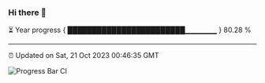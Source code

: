 ### Hi there 👋

⏳ Year progress { ████████████████████████▁▁▁▁▁▁ } 80.28 %

---

⏰ Updated on Sat, 21 Oct 2023 00:46:35 GMT

![Progress Bar CI](https://github.com/liununu/liununu/workflows/Progress%20Bar%20CI/badge.svg)

